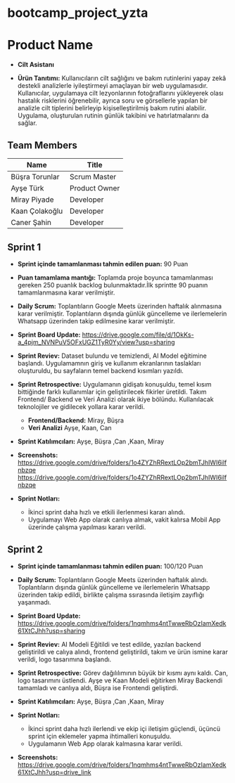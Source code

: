 # bootcamp_project_yzta
<h1>Product Name</h1>

- **Cilt Asistanı**

- **Ürün Tanıtımı:** Kullanıcıların cilt sağlığını ve bakım rutinlerini yapay zekâ destekli analizlerle iyileştirmeyi amaçlayan bir web uygulamasıdır.
Kullanıcılar, uygulamaya cilt lezyonlarının fotoğraflarını yükleyerek olası hastalık risklerini öğrenebilir, ayrıca soru ve görsellerle yapılan bir analizle cilt tiplerini belirleyip kişiselleştirilmiş bakım rutini alabilir. Uygulama, oluşturulan rutinin günlük takibini ve hatırlatmalarını da sağlar.

<h2>Team Members</h2>
<table>
  <thead>
    <tr>
      <th><strong>Name</strong></th>
      <th><strong>Title</strong></th>
    </tr>
  </thead>
  <tbody>
    <tr>
     <td>Büşra Torunlar</td>
      <td>Scrum Master</td>
    </tr>
    <tr>
      <td>Ayşe Türk</td>
      <td>Product Owner</td>
    </tr>
    <tr>
      <td>Miray Piyade</td>
      <td>Developer</td>
    </tr>
    <tr>
      <td>Kaan Çolakoğlu</td>
      <td>Developer</td>
    </tr>
    <tr>
      <td>Caner Şahin</td>
      <td>Developer</td>
    </tr>
    <tr>
    </tr>
  </tbody>
</table>

<h2>Sprint 1 </h2>

- **Sprint içinde tamamlanması tahmin edilen puan:** 90 Puan

- **Puan tamamlama mantığı:** Toplamda proje boyunca tamamlanması gereken 250 puanlık backlog bulunmaktadır.İlk sprintte 90 puanın tamamlanmasına karar verilmiştir.
- **Daily Scrum:** Toplantıların Google Meets üzerinden haftalık alınmasına karar verilmiştir. Toplantıların dışında günlük güncelleme ve ilerlemelerin Whatsapp üzerinden takip edilmesine karar verilmiştir.
- **Sprint Board Update:** https://drive.google.com/file/d/1OkKs-a_4pjm_NVNPuV5OFxUGZ1TyR0Yy/view?usp=sharing
- **Sprint Reviev:** Dataset bulundu ve temizlendi, AI Model eğitimine başlandı. Uygulamamnın giriş ve kullanım ekranlarının taslakları oluşturuldu, bu sayfaların temel backend kısımları yazıldı.
- **Sprint Retrospective:** Uygulamanın gidişatı konuşuldu, temel kısım bittiğinde farklı kullanımlar için geliştirilecek fikirler üretildi. Takım Frontend/ Backend ve Veri Analizi olarak ikiye bölündu. Kullanılacak teknolojiler ve gidilecek yollara karar verildi. 
     - **Frontend/Backend:** Miray, Büşra
     - **Veri Analizi** Ayşe, Kaan, Can 
- **Sprint Katılımcıları:** Ayşe, Büşra ,Can ,Kaan, Miray
- **Screenshots:** 
 https://drive.google.com/drive/folders/1o4ZYZhRRextLOp2bmTJhIWI6ilfnbzqe
 https://drive.google.com/drive/folders/1o4ZYZhRRextLOp2bmTJhIWI6ilfnbzqe
- **Sprint Notları:** 

   - İkinci sprint daha hızlı ve etkili ilerlenmesi kararı alındı.
   - Uygulamayı Web App olarak canlıya almak, vakit kalırsa Mobil App üzerinde çalışma yapılması kararı verildi.



<h2>Sprint 2 </h2>

- **Sprint içinde tamamlanması tahmin edilen puan:** 100/120 Puan

- **Daily Scrum:** Toplantıların Google Meets üzerinden haftalık alındı. Toplantıların dışında günlük güncelleme ve ilerlemelerin Whatsapp üzerinden takip edildi, birlikte çalışma ssırasında iletişim zayıflığı yaşanmadı.

- **Sprint Board Update:** https://drive.google.com/drive/folders/1nqmhms4ntTwweRbOzIamXedk61XtCJhh?usp=sharing

- **Sprint Reviev:** AI Modeli Eğitildi ve test edilde, yazılan backend geliştirildi ve calıya alındı, frontend geliştirildi, takım ve ürün ismine karar verildi, logo tasarımına başlandı.

- **Sprint Retrospective:** Görev dağılılımının büyük bir kısmı aynı kaldı. Can, logo tasarımını üstlendi. Ayşe ve Kaan Modeli eğitirken Miray Backendi tamamladı ve canlıya aldı, Büşra ise Frontendi geliştirdi.

- **Sprint Katılımcıları:** Ayşe, Büşra ,Can ,Kaan, Miray

- **Sprint Notları:**
 
     - İkinci sprint daha hızlı ilerlendi ve ekip içi iletişim güçlendi, üçüncü sprint için eklemeler yapma ihtimalleri konuşuldu.
     - Uygulamanın Web App olarak kalmasına karar verildi.
- **Screenshots:** 
https://drive.google.com/drive/folders/1nqmhms4ntTwweRbOzIamXedk61XtCJhh?usp=drive_link
